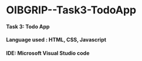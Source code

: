 # OIBGRIP--Task3-TodoApp

#### Task 3: Todo App
#### Language used : HTML, CSS, Javascript
#### IDE: Microsoft Visual Studio code

